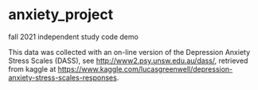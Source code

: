 # anxiety_project
fall 2021 independent study code demo

This data was collected with an on-line version of the Depression Anxiety Stress Scales (DASS), see http://www2.psy.unsw.edu.au/dass/, retrieved from kaggle at https://www.kaggle.com/lucasgreenwell/depression-anxiety-stress-scales-responses.
